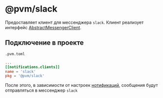 # @pvm/slack

Предоставляет клиент для мессенджера `slack`. Клиент реализует интерфейс [AbstractMessengerClient](api/classes/pvm_notifications.AbstractMessengerClient.md).

## Подключение в проекте

`.pvm.toml`
```toml
...
[[notifications.clients]]
name = 'slack'
pkg = '@pvm/slack'
```
После этого, в зависимости от настроек [нотификаций](api/interfaces/pvm_core.Config.md#notifications), сообщения будут отправляться
в мессенджер `slack`